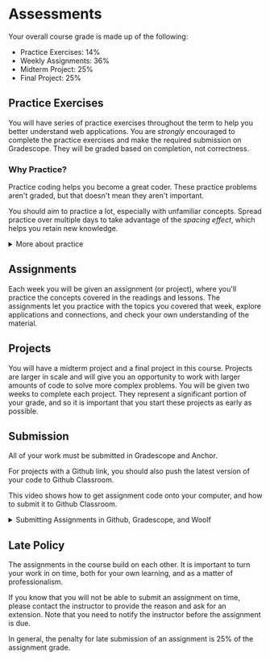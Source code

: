 # Assessments

Your overall course grade is made up of the following:

- Practice Exercises: 14%
- Weekly Assignments: 36%
- Midterm Project: 25%
- Final Project: 25%

## Practice Exercises

You will have series of practice exercises throughout the term to help you better understand web
applications. You are _strongly_ encouraged to complete the practice exercises and make the required submission on Gradescope.
They will be graded based on completion, not correctness. 

### Why Practice?

Practice coding helps you become a great coder. These practice problems aren't
graded, but that doesn't mean they aren't important.

You should aim to practice a lot, especially with unfamiliar concepts. Spread practice over multiple days to take advantage of the _spacing effect_, which helps you retain new knowledge.

<details><summary>More about practice</summary>

Practice helps you understand what you know, and what you don't know. It can be easy to trick yourself into thinking you understand something when you
do not -- or that you don't understand when you do. Practicing by writing code
or debugging code will help you find out what you really understand, and where
you are still confused.

Practice helps build confidence in your coding. The more programs you write, and
the more problems you solve, the more you learn that you are a capable coder and
problem-solver.

Practice doesn't always feel good - sometimes you'll be stumped! But, practice
shouldn't feel super frustrating either. If you find yourself getting angry at
yourself or the code, it's a good time to take a break and ask for help. 

On the flip side, if practice feels too easy, it means you aren't challenging yourself
enough. If the practice problems early in the course are not challenging for
you, you should seek additional challenges.

</details>

## Assignments

Each week you will be given an assignment (or project), where you'll practice the concepts
covered in the readings and lessons.  The assignments let you practice with the topics you covered that week, explore applications and connections, and check your own understanding of the material.



## Projects

You will have a midterm project and a final project in this course.  Projects are larger in scale and will
give you an opportunity to work with larger amounts of code to solve more complex problems.  You will be given two weeks to complete each project.  They represent a significant portion of your grade, and so it is important that you start these projects as early as possible.  

## Submission

All of your work must be submitted in Gradescope and Anchor.

For projects with a Github link, you should also push the latest version of 
your code to Github Classroom.

This video shows how to get assignment code onto your computer, and how to
submit it to Github Classroom. 

<details><summary>Submitting Assignments in Github, Gradescope, and Woolf</summary>

<div style="position: relative; padding-bottom: 62.5%; height: 0;"><iframe src="https://youtube.com/embed/wK5Tyk5p33A" frameborder="0" webkitallowfullscreen mozallowfullscreen allowfullscreen style="position: absolute; top: 0; left: 0; width: 100%; height: 100%;"></iframe></div>
</details>

## Late Policy

The assignments in the course build on each other. It is important to turn
your work in on time, both for your own learning, and as a matter of
professionalism.

If you know that you will not be able to submit an assignment on time, please
contact the instructor to provide the reason and ask for an extension. Note that you need to notify the instructor before the assignment is due.

In general, the penalty for late submission of an assignment is 25% of the
assignment grade.